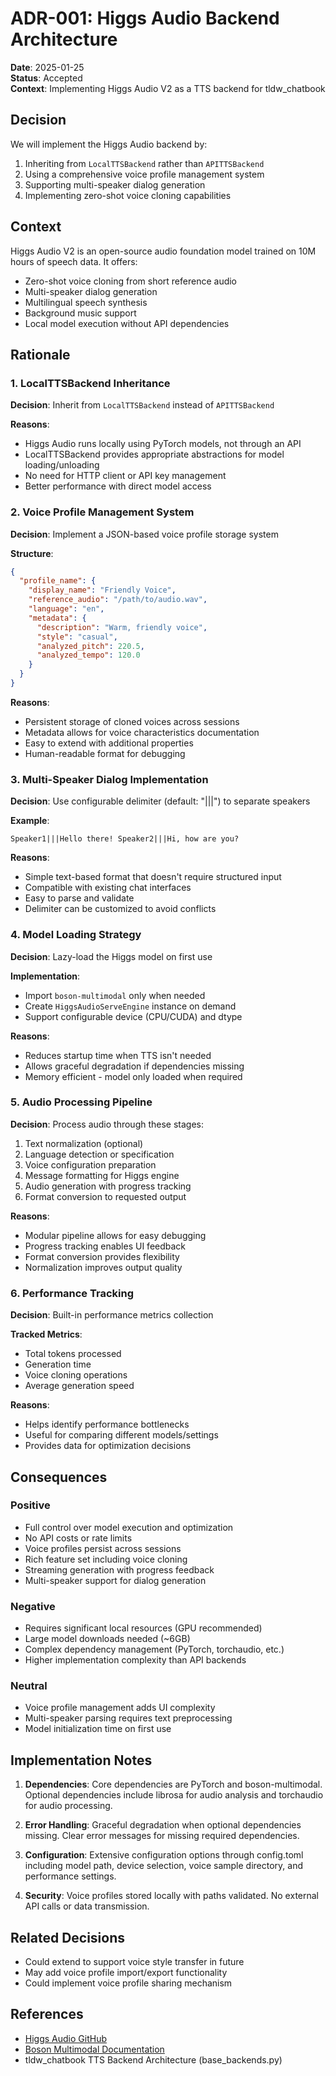 # ADR-001: Higgs Audio Backend Architecture

**Date**: 2025-01-25  
**Status**: Accepted  
**Context**: Implementing Higgs Audio V2 as a TTS backend for tldw_chatbook

## Decision

We will implement the Higgs Audio backend by:
1. Inheriting from `LocalTTSBackend` rather than `APITTSBackend`
2. Using a comprehensive voice profile management system
3. Supporting multi-speaker dialog generation
4. Implementing zero-shot voice cloning capabilities

## Context

Higgs Audio V2 is an open-source audio foundation model trained on 10M hours of speech data. It offers:
- Zero-shot voice cloning from short reference audio
- Multi-speaker dialog generation
- Multilingual speech synthesis
- Background music support
- Local model execution without API dependencies

## Rationale

### 1. LocalTTSBackend Inheritance

**Decision**: Inherit from `LocalTTSBackend` instead of `APITTSBackend`

**Reasons**:
- Higgs Audio runs locally using PyTorch models, not through an API
- LocalTTSBackend provides appropriate abstractions for model loading/unloading
- No need for HTTP client or API key management
- Better performance with direct model access

### 2. Voice Profile Management System

**Decision**: Implement a JSON-based voice profile storage system

**Structure**:
```json
{
  "profile_name": {
    "display_name": "Friendly Voice",
    "reference_audio": "/path/to/audio.wav",
    "language": "en",
    "metadata": {
      "description": "Warm, friendly voice",
      "style": "casual",
      "analyzed_pitch": 220.5,
      "analyzed_tempo": 120.0
    }
  }
}
```

**Reasons**:
- Persistent storage of cloned voices across sessions
- Metadata allows for voice characteristics documentation
- Easy to extend with additional properties
- Human-readable format for debugging

### 3. Multi-Speaker Dialog Implementation

**Decision**: Use configurable delimiter (default: "|||") to separate speakers

**Example**:
```
Speaker1|||Hello there! Speaker2|||Hi, how are you?
```

**Reasons**:
- Simple text-based format that doesn't require structured input
- Compatible with existing chat interfaces
- Easy to parse and validate
- Delimiter can be customized to avoid conflicts

### 4. Model Loading Strategy

**Decision**: Lazy-load the Higgs model on first use

**Implementation**:
- Import `boson-multimodal` only when needed
- Create `HiggsAudioServeEngine` instance on demand
- Support configurable device (CPU/CUDA) and dtype

**Reasons**:
- Reduces startup time when TTS isn't needed
- Allows graceful degradation if dependencies missing
- Memory efficient - model only loaded when required

### 5. Audio Processing Pipeline

**Decision**: Process audio through these stages:
1. Text normalization (optional)
2. Language detection or specification
3. Voice configuration preparation
4. Message formatting for Higgs engine
5. Audio generation with progress tracking
6. Format conversion to requested output

**Reasons**:
- Modular pipeline allows for easy debugging
- Progress tracking enables UI feedback
- Format conversion provides flexibility
- Normalization improves output quality

### 6. Performance Tracking

**Decision**: Built-in performance metrics collection

**Tracked Metrics**:
- Total tokens processed
- Generation time
- Voice cloning operations
- Average generation speed

**Reasons**:
- Helps identify performance bottlenecks
- Useful for comparing different models/settings
- Provides data for optimization decisions

## Consequences

### Positive
- Full control over model execution and optimization
- No API costs or rate limits
- Voice profiles persist across sessions
- Rich feature set including voice cloning
- Streaming generation with progress feedback
- Multi-speaker support for dialog generation

### Negative
- Requires significant local resources (GPU recommended)
- Large model downloads needed (~6GB)
- Complex dependency management (PyTorch, torchaudio, etc.)
- Higher implementation complexity than API backends

### Neutral
- Voice profile management adds UI complexity
- Multi-speaker parsing requires text preprocessing
- Model initialization time on first use

## Implementation Notes

1. **Dependencies**: Core dependencies are PyTorch and boson-multimodal. Optional dependencies include librosa for audio analysis and torchaudio for audio processing.

2. **Error Handling**: Graceful degradation when optional dependencies missing. Clear error messages for missing required dependencies.

3. **Configuration**: Extensive configuration options through config.toml including model path, device selection, voice sample directory, and performance settings.

4. **Security**: Voice profiles stored locally with paths validated. No external API calls or data transmission.

## Related Decisions

- Could extend to support voice style transfer in future
- May add voice profile import/export functionality
- Could implement voice profile sharing mechanism

## References

- [Higgs Audio GitHub](https://github.com/boson-ai/higgs-audio)
- [Boson Multimodal Documentation](https://github.com/boson-ai/boson-multimodal)
- tldw_chatbook TTS Backend Architecture (base_backends.py)